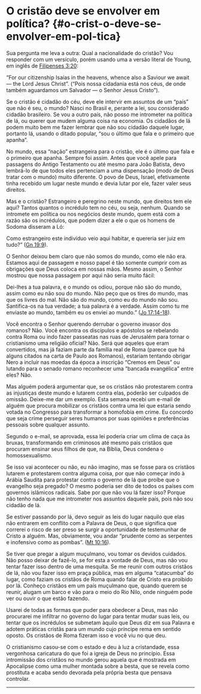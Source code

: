 # O cristão deve se envolver em política? {#o-crist-o-deve-se-envolver-em-pol-tica}

Sua pergunta me leva a outra: Qual a nacionalidade do cristão? Vou responder com um versículo, porém usando uma a versão literal de Young, em inglês de [Filipenses 3:20](http://bibliaonline.com.br/acf/fp/3/20):

“For our citizenship Isaías in the heavens, whence also a Saviour we await — the Lord Jesus Christ”. (“Pois nossa cidadania está nos céus, de onde também aguardamos um Salvador — o Senhor Jesus Cristo”).

Se o cristão é cidadão do céu, deve ele intervir em assuntos de um “país” que não é seu, o mundo? Nasci no Brasil e, perante a lei, sou considerado cidadão brasileiro. Se vou a outro país, não posso me intrometer na política de lá, ou querer que mudem alguma coisa na economia. Os cidadãos de lá podem muito bem me fazer lembrar que não sou cidadão daquele lugar, portanto lá, usando o ditado popular, “sou o último que fala e o primeiro que apanha”.

No mundo, essa “nação” estrangeira para o cristão, ele é o último que fala e o primeiro que apanha. Sempre foi assim. Antes que você apele para passagens do Antigo Testamento ou até mesmo para João Batista, devo lembrá-lo de que todos eles pertenciam a uma dispensação (modo de Deus tratar com o mundo) muito diferente. O povo de Deus, Israel, efetivamente tinha recebido um lugar neste mundo e devia lutar por ele, fazer valer seus direitos.

Mas e o cristão? Estrangeiro e peregrino neste mundo, que direitos tem ele aqui? Tantos quantos o incrédulo tem no céu, ou seja, nenhum. Quando se intromete em política ou nos negócios deste mundo, quem está com a razão são os incrédulos, que podem dizer a ele o que os homens de Sodoma disseram a Ló:

Como estrangeiro este indivíduo veio aqui habitar, e quereria ser juiz em tudo?” ([Gn 19:9](http://bibliaonline.com.br/acf/gn/19/9)).

O Senhor deixou bem claro que não somos do mundo, como ele não era. Estamos aqui de passagem e nosso papel é tão somente cumprir com as obrigações que Deus coloca em nossas mãos. Mesmo assim, o Senhor mostrou que nossa passagem por aqui não seria muito fácil:

Dei-lhes a tua palavra, e o mundo os odiou, porque não são do mundo, assim como eu não sou do mundo. Não peço que os tires do mundo, mas que os livres do mal. Não são do mundo, como eu do mundo não sou. Santifica-os na tua verdade; a tua palavra é a verdade. Assim como tu me enviaste ao mundo, também eu os enviei ao mundo.” ([Jo 17:14-18](http://bibliaonline.com.br/acf/jo/17/14-18)).

Você encontra o Senhor querendo derrubar o governo invasor dos romanos? Não. Você encontra os discípulos e apóstolos se rebelando contra Roma ou indo fazer passeatas nas ruas de Jerusalém para tornar o cristianismo uma religião oficial? Não. Será que aqueles que eram convertidos, mas já faziam parte da família real de Roma (parece que há alguns citados na carta de Paulo aos Romanos), estariam tentando obrigar Nero a incluir nas moedas da época a inscrição “Cremos em Deus” ou lutando para o senado romano reconhecer uma “bancada evangélica” entre eles? Não.

Mas alguém poderá argumentar que, se os cristãos não protestarem contra as injustiças deste mundo e lutarem contra elas, poderão ser culpados de omissão. Deixe-me dar um exemplo. Esta semana recebi um e-mail de alguém que procura mobilizar os cristãos contra uma lei que estaria sendo votada no Congresso para transformar a homofobia em crime. Eu concordo que seja crime perseguir seres humanos por suas opiniões e preferências pessoais sobre qualquer assunto.

Segundo o e-mail, se aprovada, essa lei poderia criar um clima de caça às bruxas, transformando em criminosos até mesmo pais cristãos que procuram ensinar seus filhos de que, na Bíblia, Deus condena o homossexualismo.

Se isso vai acontecer ou não, eu não imagino, mas se fosse para os cristãos lutarem e protestarem contra alguma coisa, por que não começar indo à Arábia Saudita para protestar contra o governo de lá que proíbe que o evangelho seja pregado? O mesmo poderia ser dito de todos os países com governos islâmicos radicais. Sabe por que não vou lá fazer isso? Porque não tenho nada que me intrometer nos assuntos daquele país, pois não sou cidadão de lá.

Se estiver passando por lá, devo seguir as leis do lugar naquilo que elas não entrarem em conflito com a Palavra de Deus, o que significa que correrei o risco de ser preso se surgir a oportunidade de testemunhar de Cristo a alguém. Mas, obviamente, vou andar “prudente como as serpentes e inofensivo como as pombas”. ([Mt 10:16](http://bibliaonline.com.br/acf/mt/10/16)).

Se tiver que pregar a algum muçulmano, vou tomar os devidos cuidados. Não posso deixar de fazê-lo, se for esta a vontade de Deus, mas não vou tentar fazer isso dentro de uma mesquita. Se me reunir com outros cristãos de lá, não vou fazer isso em praça pública, mas em alguma “catacumba” do lugar, como faziam os cristãos de Roma quando falar de Cristo era proibido por lá. Conheço cristãos em um país muçulmano que, quando querem se reunir, alugam um barco e vão para o meio do Rio Nilo, onde ninguém pode ver ou ouvir o que estão fazendo.

Usarei de todas as formas que puder para obedecer a Deus, mas não procurarei me infiltrar no governo do lugar para tentar mudar suas leis, ou tentar que os incrédulos se submetam àquilo que Deus diz em sua Palavra e adotem práticas cristãs para um mundo cujo príncipe rema em sentido oposto. Os cristãos de Roma fizeram isso e você viu no que deu.

O cristianismo casou-se com o estado e deu à luz a cristandade, essa vergonhosa caricatura do que foi a igreja de Deus no princípio. Essa intromissão dos cristãos no mundo gerou aquela que é mostrada em Apocalipse como uma mulher montada sobre a besta, que se revela como prostituta e acaba sendo devorada pela própria besta que pensava controlar.

*****